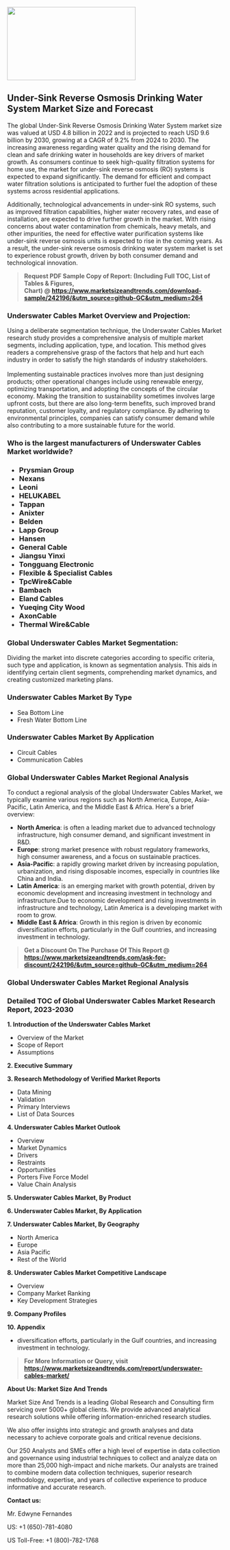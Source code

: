<p><img class="alignnone size-medium wp-image-20088" src="https://ffe5etoiles.com/wp-content/uploads/2024/12/MST1-300x171.png" alt="" width="300" height="171" /></p><h2>Under-Sink Reverse Osmosis Drinking Water System Market Size and Forecast</h2><p>The global Under-Sink Reverse Osmosis Drinking Water System market size was valued at USD 4.8 billion in 2022 and is projected to reach USD 9.6 billion by 2030, growing at a CAGR of 9.2% from 2024 to 2030. The increasing awareness regarding water quality and the rising demand for clean and safe drinking water in households are key drivers of market growth. As consumers continue to seek high-quality filtration systems for home use, the market for under-sink reverse osmosis (RO) systems is expected to expand significantly. The demand for efficient and compact water filtration solutions is anticipated to further fuel the adoption of these systems across residential applications.</p><p>Additionally, technological advancements in under-sink RO systems, such as improved filtration capabilities, higher water recovery rates, and ease of installation, are expected to drive further growth in the market. With rising concerns about water contamination from chemicals, heavy metals, and other impurities, the need for effective water purification systems like under-sink reverse osmosis units is expected to rise in the coming years. As a result, the under-sink reverse osmosis drinking water system market is set to experience robust growth, driven by both consumer demand and technological innovation.</p></p><blockquote id="" class=""><strong>Request PDF Sample Copy of Report: (Including Full TOC, List of Tables &amp; Figures, Chart)&nbsp;@&nbsp;<strong><a href="https://www.marketsizeandtrends.com/download-sample/242196/&utm_source=github-GC&utm_medium=264" target="_blank">https://www.marketsizeandtrends.com/download-sample/242196/&utm_source=github-GC&utm_medium=264</a></strong></strong></blockquote><h3 id="" class="">Underswater Cables Market&nbsp;Overview and Projection:</h3><p id="" class="">Using a deliberate segmentation technique, the Underswater Cables Market research study provides a comprehensive analysis of multiple market segments, including application, type, and location. This method gives readers a comprehensive grasp of the factors that help and hurt each industry in order to satisfy the high standards of industry stakeholders. <br /> <br />Implementing sustainable practices involves more than just designing products; other operational changes include using renewable energy, optimizing transportation, and adopting the concepts of the circular economy. Making the transition to sustainability sometimes involves large upfront costs, but there are also long-term benefits, such improved brand reputation, customer loyalty, and regulatory compliance. By adhering to environmental principles, companies can satisfy consumer demand while also contributing to a more sustainable future for the world.</p><h3 id="" class="">Who is the largest manufacturers of&nbsp;Underswater Cables Market worldwide?</h3><h3 class=""><p><ul><li>Prysmian Group </li><li> Nexans </li><li> Leoni </li><li> HELUKABEL </li><li> Tappan </li><li> Anixter </li><li> Belden </li><li> Lapp Group </li><li> Hansen </li><li> General Cable </li><li> Jiangsu Yinxi </li><li> Tongguang Electronic </li><li> Flexible & Specialist Cables </li><li> TpcWire&Cable </li><li> Bambach </li><li> Eland Cables </li><li> Yueqing City Wood </li><li> AxonCable </li><li> Thermal Wire&Cable</li></ul></p></h3><h3 id="" class="">Global&nbsp;Underswater Cables Market Segmentation:</h3><p id="" class="">Dividing the market into discrete categories according to specific criteria, such type and application, is known as segmentation analysis. This aids in identifying certain client segments, comprehending market dynamics, and creating customized marketing plans.</p><h3 id="" class="">Underswater Cables Market&nbsp;By Type</h3><p><p><ul><li>Sea Bottom Line</li><li> Fresh Water Bottom Line</p></li></ul></p></p><h3 id="" class="">Underswater Cables Market&nbsp;By Application</h3><p class=""><p><ul><li>Circuit Cables</li><li> Communication Cables</li></ul></p></p><h3 id="" class="">Global Underswater Cables Market Regional Analysis</h3><p id="" class="">To conduct a regional analysis of the global Underswater Cables Market, we typically examine various regions such as North America, Europe, Asia-Pacific, Latin America, and the Middle East &amp; Africa. Here's a brief overview:</p><ul><li><strong>North America</strong>: is often a leading market due to advanced technology infrastructure, high consumer demand, and significant investment in R&amp;D.</li><li><strong>Europe</strong>: strong market presence with robust regulatory frameworks, high consumer awareness, and a focus on sustainable practices.</li><li><strong>Asia-Pacific</strong>: a rapidly growing market driven by increasing population, urbanization, and rising disposable incomes, especially in countries like China and India.</li><li><strong>Latin America</strong>: is an emerging market with growth potential, driven by economic development and increasing investment in technology and infrastructure.Due to economic development and rising investments in infrastructure and technology, Latin America is a developing market with room to grow.</li><li><strong>Middle East &amp; Africa</strong>: Growth in this region is driven by economic diversification efforts, particularly in the Gulf countries, and increasing investment in technology.</li></ul><blockquote id="" class=""><strong>Get a Discount On The Purchase Of This Report @ <strong><a href="https://www.marketsizeandtrends.com/ask-for-discount/242196/&utm_source=github-GC&utm_medium=264" target="_blank">https://www.marketsizeandtrends.com/ask-for-discount/242196/&utm_source=github-GC&utm_medium=264</a></strong></strong></blockquote><h3 id="" class="">Global Underswater Cables Market Regional Analysis</h3><h3 id="" class="">Detailed TOC of Global Underswater Cables Market Research Report, 2023-2030</h3><p id="" class=""><strong>1. Introduction of the Underswater Cables Market</strong></p><ul><li>Overview of the Market</li><li>Scope of Report</li><li>Assumptions</li></ul><p id="" class=""><strong>2. Executive Summary</strong></p><p id="" class=""><strong>3. Research Methodology of Verified Market Reports</strong></p><ul><li>Data Mining</li><li>Validation</li><li>Primary Interviews</li><li>List of Data Sources</li></ul><p id="" class=""><strong>4. Underswater Cables Market Outlook</strong></p><ul><li>Overview</li><li>Market Dynamics</li><li>Drivers</li><li>Restraints</li><li>Opportunities</li><li>Porters Five Force Model</li><li>Value Chain Analysis</li></ul><p id="" class=""><strong>5. Underswater Cables Market, By Product</strong></p><p id="" class=""><strong>6. Underswater Cables Market, By Application</strong></p><p id="" class=""><strong>7. Underswater Cables Market, By Geography</strong></p><ul><li>North America</li><li>Europe</li><li>Asia Pacific</li><li>Rest of the World</li></ul><p id="" class=""><strong>8. Underswater Cables Market Competitive Landscape</strong></p><ul><li>Overview</li><li>Company Market Ranking</li><li>Key Development Strategies</li></ul><p id="" class=""><strong>9. Company Profiles</strong></p><p id="" class=""><strong>10. Appendix</strong></p><ul><li>diversification efforts, particularly in the Gulf countries, and increasing investment in technology.</li></ul><blockquote id="" class=""><strong>For More Information or Query, visit <strong><strong><a href="https://www.marketsizeandtrends.com/report/underswater-cables-market/" target="_blank">https://www.marketsizeandtrends.com/report/underswater-cables-market/</a></strong></strong></strong></blockquote><p id="" class=""><strong>About Us: Market Size And Trends</strong></p><p id="" class="">Market Size And Trends is a leading Global Research and Consulting firm servicing over 5000+ global clients. We provide advanced analytical research solutions while offering information-enriched research studies.</p><p id="" class="">We also offer insights into strategic and growth analyses and data necessary to achieve corporate goals and critical revenue decisions.</p><p id="" class="">Our 250 Analysts and SMEs offer a high level of expertise in data collection and governance using industrial techniques to collect and analyze data on more than 25,000 high-impact and niche markets. Our analysts are trained to combine modern data collection techniques, superior research methodology, expertise, and years of collective experience to produce informative and accurate research.</p><p id="" class=""><strong>Contact us:</strong></p><p id="" class="">Mr. Edwyne Fernandes</p><p id="" class="">US: +1 (650)-781-4080</p><p id="" class="">US Toll-Free: +1 (800)-782-1768</p>
